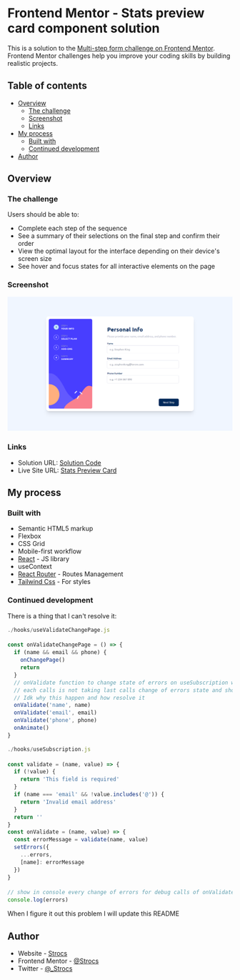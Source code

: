 # Frontend Mentor - Stats preview card component solution

This is a solution to the [Multi-step form challenge on Frontend Mentor](https://www.frontendmentor.io/challenges/multistep-form-YVAnSdqQBJ). Frontend Mentor challenges help you improve your coding skills by building realistic projects.

## Table of contents

- [Overview](#overview)
  - [The challenge](#the-challenge)
  - [Screenshot](#screenshot)
  - [Links](#links)
- [My process](#my-process)
  - [Built with](#built-with)
  - [Continued development](#continued-development)
- [Author](#author)

## Overview

### The challenge

Users should be able to:

- Complete each step of the sequence
- See a summary of their selections on the final step and confirm their order
- View the optimal layout for the interface depending on their device's screen size
- See hover and focus states for all interactive elements on the page

### Screenshot

![](./Capture.PNG)

### Links

- Solution URL: [Solution Code](https://github.com/Strocs/FrontendMentor/tree/main/multi-step-form)
- Live Site URL: [Stats Preview Card](https://strocs.github.io/Frontend-Mentor_Stats-preview-card/)

## My process

### Built with

- Semantic HTML5 markup
- Flexbox
- CSS Grid
- Mobile-first workflow
- [React](https://reactjs.org/) - JS library
- useContext
- [React Router](https://reactrouter.com/en/main) - Routes Management
- [Tailwind Css](https://tailwindcss.com/) - For styles

### Continued development

There is a thing that I can't resolve it:

```js 
./hooks/useValidateChangePage.js

const onValidateChangePage = () => {
  if (name && email && phone) {
    onChangePage()
    return
  }
  // onValidate function to change state of errors on useSubscription when Next Step Button is click it to show "This field is required" on every input field
  // each calls is not taking last calls change of errors state and showing only last call change
  // Idk why this happen and how resolve it
  onValidate('name', name)
  onValidate('email', email)
  onValidate('phone', phone)
  onAnimate()
}
```

```js
./hooks/useSubscription.js

const validate = (name, value) => {
  if (!value) {
    return 'This field is required'
  }
  if (name === 'email' && !value.includes('@')) {
    return 'Invalid email address'
  }
  return ''
}
const onValidate = (name, value) => {
  const errorMessage = validate(name, value)
  setErrors({
    ...errors,
    [name]: errorMessage
  })
}

// show in console every change of errors for debug calls of onValidate on useValidateChangePage custom hooks that is used on NavigationButtons component.
console.log(errors)
```
When I figure it out this problem I will update this README 

## Author

- Website - [Strocs](https://github.com/Strocs)
- Frontend Mentor - [@Strocs](https://www.frontendmentor.io/profile/Strocs)
- Twitter - [@\_Strocs](https://www.instagram.com/_strocs/)
